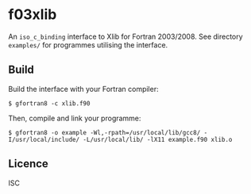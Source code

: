 # f03xlib
An `iso_c_binding` interface to Xlib for Fortran 2003/2008. See directory
`examples/` for programmes utilising the interface.

## Build
Build the interface with your Fortran compiler:
```
$ gfortran8 -c xlib.f90
```
Then, compile and link your programme:
```
$ gfortran8 -o example -Wl,-rpath=/usr/local/lib/gcc8/ -I/usr/local/include/ -L/usr/local/lib/ -lX11 example.f90 xlib.o
```

## Licence
ISC
